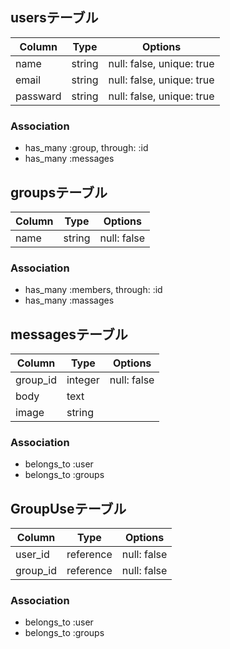 ## usersテーブル

|Column|Type|Options|
|------|----|-------|
|name|string|null: false, unique: true|
|email|string|null: false, unique: true|
|passward|string|null: false, unique: true|

### Association
- has_many :group, through: :id
- has_many :messages

## groupsテーブル

|Column|Type|Options|
|------|----|-------|
|name|string|null: false|

### Association
- has_many :members, through: :id
- has_many :massages

## messagesテーブル

|Column|Type|Options|
|------|----|-------|
|group_id|integer|null: false|
|body|text|
|image|string|

### Association
- belongs_to :user
- belongs_to :groups

<!-- 中間テーブル  userとgroupsテーブルを繋ぐ-->
## GroupUseテーブル
|Column|Type|Options|
|------|----|-------|
|user_id|reference|null: false|
|group_id|reference|null: false|

### Association
- belongs_to :user
- belongs_to :groups

